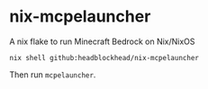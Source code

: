 # nix-mcpelauncher
A nix flake to run Minecraft Bedrock on Nix/NixOS

```
nix shell github:headblockhead/nix-mcpelauncher
```
Then run `mcpelauncher`.
